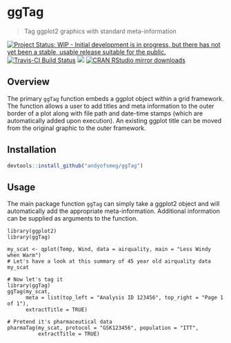# ggTag

> Tag ggplot2 graphics with standard meta-information

[![Project Status: WIP - Initial development is in progress, but there has not yet been a stable, usable release suitable for the public.](http://www.repostatus.org/badges/latest/wip.svg)](http://www.repostatus.org/#wip)
[![Travis-CI Build Status](https://travis-ci.org/andyofsmeg/ggTag.svg?branch=master)](https://travis-ci.org/andyofsmeg/ggTag)
[![](http://www.r-pkg.org/badges/version/ggTag)](http://www.r-pkg.org/pkg/ggTag)
[![CRAN RStudio mirror downloads](http://cranlogs.r-pkg.org/badges/ggTag)](http://www.r-pkg.org/pkg/ggTag)

## Overview

The primary `ggTag` function embeds a ggplot object within a grid framework.  The function allows a user to add titles and meta information to the outer border of a plot along with file path and date-time stamps (which are automatically added upon execution).  An existing ggplot title can be moved from the original graphic to the outer framework.

## Installation

```r
devtools::install_github("andyofsmeg/ggTag")
```

## Usage

The main package function `ggTag` can simply take a ggplot2 object and will automatically add the appropriate meta-information. Additional information can be supplied as arguments to the function.

```{r}
library(ggplot2)
library(ggTag)

my_scat <- qplot(Temp, Wind, data = airquality, main = "Less Windy when Warm")
# Let's have a look at this summary of 45 year old airquality data
my_scat 

# Now let's tag it
library(ggTag)
ggTag(my_scat, 
      meta = list(top_left = "Analysis ID 123456", top_right = "Page 1 of 1"),
      extractTitle = TRUE)

# Pretend it's pharmaceutical data
pharmaTag(my_scat, protocol = "GSK123456", population = "ITT",
          extractTitle = TRUE) 

```